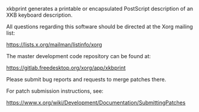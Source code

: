 xkbprint generates a printable or encapsulated PostScript description
of an XKB keyboard description.

All questions regarding this software should be directed at the
Xorg mailing list:

  https://lists.x.org/mailman/listinfo/xorg

The master development code repository can be found at:

  https://gitlab.freedesktop.org/xorg/app/xkbprint

Please submit bug reports and requests to merge patches there.

For patch submission instructions, see:

  https://www.x.org/wiki/Development/Documentation/SubmittingPatches

